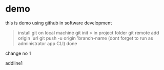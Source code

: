 # demo
this is demo using github in software development
>install git on local machine
>git init > in project folder
>git remote add origin 'url
>git push -u origin 'branch-name (dont forget to run as administrator app CLI)
>done

change no 1

addline1